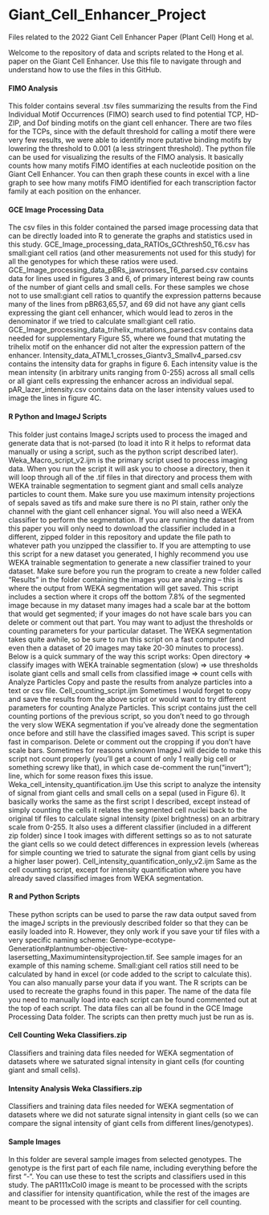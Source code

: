 # Giant_Cell_Enhancer_Project
Files related to the 2022 Giant Cell Enhancer Paper (Plant Cell) Hong et al. 

Welcome to the repository of data and scripts related to the Hong et al. paper on the Giant Cell Enhancer. Use this file to navigate through and understand how to use the files in this GitHub.
#### FIMO Analysis ####
This folder contains several .tsv files summarizing the results from the Find Individual Motif Occurrences (FIMO) search used to find potential TCP, HD-ZIP, and Dof binding motifs on the giant cell enhancer. There are two files for the TCPs, since with the default threshold for calling a motif there were very few results, we were able to identify more putative binding motifs by lowering the threshold to 0.001 (a less stringent threshold).
The python file can be used for visualizing the results of the FIMO analysis. It basically counts how many motifs FIMO identifies at each nucleotide position on the Giant Cell Enhancer. You can then graph these counts in excel with a line graph to see how many motifs FIMO identified for each transcription factor family at each position on the enhancer. 
#### GCE Image Processing Data ####
The csv files in this folder contained the parsed image processing data that can be directly loaded into R to generate the graphs and statistics used in this study. 
GCE_Image_processing_data_RATIOs_GCthresh50_T6.csv has small:giant cell ratios (and other measurements not used for this study) for all the genotypes for which these ratios were used. 
GCE_Image_processing_data_pBRs_jawcrosses_T6_parsed.csv contains data for lines used in figures 3 and 6, of primary interest being raw counts of the number of giant cells and small cells. For these samples we chose not to use small:giant cell ratios to quantify the expression patterns because many of the lines from pBR63,65,57, and 69 did not have any giant cells expressing the giant cell enhancer, which would lead to zeros in the denominator if we tried to calculate small:giant cell ratio. 
GCE_Image_processing_data_trihelix_mutations_parsed.csv contains data needed for supplementary Figure S5, where we found that mutating the trihelix motif on the enhancer did not alter the expression pattern of the enhancer.
Intensity_data_ATML1_crosses_Giantv3_Smallv4_parsed.csv contains the intensity data for graphs in figure 6. Each intensity value is the mean intensity (in arbitrary units ranging from 0-255) across all small cells or all giant cells expressing the enhancer across an individual sepal. 
pAR_lazer_intensity.csv contains data on the laser intensity values used to image the lines in figure 4C. 
#### R Python and ImageJ Scripts ####
This folder just contains ImageJ scripts used to process the imaged and generate data that is not-parsed (to load it into R it helps to reformat data manually or using a script, such as the python script described later). 
Weka_Macro_script_v2.ijm is the primary script used to process imaging data. When you run the script it will ask you to choose a directory, then it will loop through all of the .tif files in that directory and process them with WEKA trainable segmentation to segment giant and small cells analyze particles to count them. Make sure you use maximum intensity projections of sepals saved as tifs and make sure there is no PI stain, rather only the channel with the giant cell enhancer signal. You will also need a WEKA classifier to perform the segmentation. If you are running the dataset from this paper you will only need to download the classifier included in a different, zipped folder in this repository and update the file path to whatever path you unzipped the classifier to. If you are attempting to use this script for a new dataset you generated, I highly recommend you use WEKA trainable segmentation to generate a new classifier trained to your dataset. Make sure before you run the program to create a new folder called “Results” in the folder containing the images you are analyzing – this is where the output from WEKA segmentation will get saved. This script includes a section where it crops off the bottom 7.8% of the segmented image because in my dataset many images had a scale bar at the bottom that would get segmented; if your images do not have scale bars you can delete or comment out that part. You may want to adjust the thresholds or counting parameters for your particular dataset. The WEKA segmentation takes quite awhile, so be sure to run this script on a fast computer (and even then a dataset of 20 images may take 20-30 minutes to process). Below is a quick summary of the way this script works:
Open directory => classify images with WEKA trainable segmentation (slow) => use thresholds isolate giant cells and small cells from classified image => count cells with Analyze Particles
Copy and paste the results from analyze particles into a text or csv file. 
Cell_counting_script.ijm Sometimes I would forget to copy and save the results from the above script or would want to try different parameters for counting Analyze Particles. This script contains just the cell counting portions of the previous script, so you don’t need to go through the very slow WEKA segmentation if you’ve already done the segmentation once before and still have the classified images saved. This script is super fast in comparison. Delete or comment out the cropping if you don’t have scale bars. Sometimes for reasons unknown ImageJ will decide to make this script not count properly (you’ll get a count of only 1 really big cell or something screwy like that), in which case de-comment the run(“invert”); line, which for some reason fixes this issue. 
Weka_cell_intensity_quantification.ijm Use this script to analyze the intensity of signal from giant cells and small cells on a sepal (used in Figure 6). It basically works the same as the first script I described, except instead of simply counting the cells it relates the segmented cell nuclei back to the original tif files to calculate signal intensity (pixel brightness) on an arbitrary scale from 0-255. It also uses a different classifier (included in a different zip folder) since I took images with different settings so as to not saturate the giant cells so we could detect differences in expression levels (whereas for simple counting we tried to saturate the signal from giant cells by using a higher laser power). 
Cell_intensity_quantification_only_v2.ijm Same as the cell counting script, except for intensity quantification where you have already saved classified images from WEKA segmentation.
#### R and Python Scripts ####
These python scripts can be used to parse the raw data output saved from the imageJ scripts in the previously described folder so that they can be easily loaded into R. However, they only work if you save your tif files with a very specific naming scheme: Genotype-ecotype-Generation#plantnumber-objective-lasersetting_Maximumintensityprojection.tif. See sample images for an example of this naming scheme. Small:giant cell ratios still need to be calculated by hand in excel (or code added to the script to calculate this). You can also manually parse your data if you want. 
The R scripts can be used to recreate the graphs found in this paper. The name of the data file you need to manually load into each script can be found commented out at the top of each script. The data files can all be found in the GCE Image Processing Data folder. The scripts can then pretty much just be run as is.
#### Cell Counting Weka Classifiers.zip ####
Classifiers and training data files needed for WEKA segmentation of datasets where we saturated signal intensity in giant cells (for counting giant and small cells). 
#### Intensity Analysis Weka Classifiers.zip ####
Classifiers and training data files needed for WEKA segmentation of datasets where we did not saturate signal intensity in giant cells (so we can compare the signal intensity of giant cells from different lines/genotypes).
#### Sample Images ####
In this folder are several sample images from selected genotypes. The genotype is the first part of each file name, including everything before the first “-“. You can use these to test the scripts and classifiers used in this study. The pAR111xCol0 image is meant to be processed with the scripts and classifier for intensity quantification, while the rest of the images are meant to be processed with the scripts and classifier for cell counting. 
